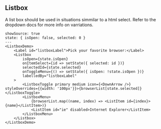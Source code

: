 ## Listbox

A list box should be used in situations simmilar to a html select. Refer to the dropdown docs for more info on varriations.

```react
showSource: true
state: { isOpen: false, selected: 0 }
---
<ListboxDemo>
	<Label id="listboxLabel">Pick your favorite browser:</Label>
	<Listbox
		isOpen={state.isOpen}
		onItemSelect={id => setState({ selected: id })}
		selectedId={state.selected}
		onToggleMenu={() => setState({ isOpen: !state.isOpen })}
		labelledBy="listboxLabel"
	>
		<ListboxToggle primary medium icon={<DownArrow />} styleOverrides={{width: '100px'}}>{browserList[state.selected]}</ListboxToggle>
		<ListboxMenu>
			{browserList.map((name, index) => <ListItem id={index}>{name}</ListItem>)}
			<ListItem id="ie" disabled>Internet Explorer</ListItem>
		</ListboxMenu>
	</Listbox>
</ListboxDemo>
```
